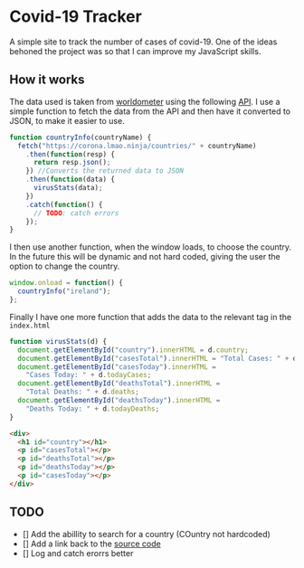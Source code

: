 # Covid-19 Tracker

A simple site to track the number of cases of covid-19. One of the ideas behoned the project was so that I can improve my JavaScript skills.

## How it works

The data used is taken from [worldometer](https://www.worldometers.info/coronavirus/) using the following [API](https://github.com/NovelCOVID/API). I use a simple function to fetch the data from the API and then have it converted to JSON, to make it easier to use.

```js
function countryInfo(countryName) {
  fetch("https://corona.lmao.ninja/countries/" + countryName)
    .then(function(resp) {
      return resp.json();
    }) //Converts the returned data to JSON
    .then(function(data) {
      virusStats(data);
    })
    .catch(function() {
      // TODO: catch errors
    });
}
```

I then use another function, when the window loads, to choose the country. In the future this will be dynamic and not hard coded, giving the user the option to change the country.

```js
window.onload = function() {
  countryInfo("ireland");
};
```

Finally I have one more function that adds the data to the relevant tag in the `index.html`

```js
function virusStats(d) {
  document.getElementById("country").innerHTML = d.country;
  document.getElementById("casesTotal").innerHTML = "Total Cases: " + d.cases;
  document.getElementById("casesToday").innerHTML =
    "Cases Today: " + d.todayCases;
  document.getElementById("deathsTotal").innerHTML =
    "Total Deaths: " + d.deaths;
  document.getElementById("deathsToday").innerHTML =
    "Deaths Today: " + d.todayDeaths;
}
```

```html
<div>
  <h1 id="country"></h1>
  <p id="casesTotal"></p>
  <p id="deathsTotal"></p>
  <p id="deathsToday"></p>
  <p id="casesToday"></p>
</div>
```

## TODO

- [] Add the abillity to search for a country (COuntry not hardcoded)
- [] Add a link back to the [source code](https://github.com/Kvanrooyen/corona-tracker)
- [] Log and catch erorrs better
